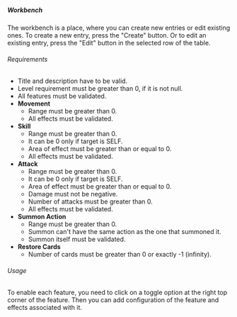 <div id="parentBook"></div>

##### Workbench
The workbench is a place, where you can create new entries or edit existing ones. 
To create a new entry, press the "Create" button. Or to edit an existing entry, press the "Edit" button in the selected row of the table.

###### Requirements
- Title and description have to be valid.
- Level requirement must be greater than 0, if it is not null.
- All features must be validated.
- **Movement**
    - Range must be greater than 0.
    - All effects must be validated.
- **Skill**
    - Range must be greater than 0.
    - It can be 0 only if target is SELF.
    - Area of effect must be greater than or equal to 0.
    - All effects must be validated.
- **Attack**
    - Range must be greater than 0.
    - It can be 0 only if target is SELF.
    - Area of effect must be greater than or equal to 0.
    - Damage must not be negative.
    - Number of attacks must be greater than 0.
    - All effects must be validated.
- **Summon Action**
    - Range must be greater than 0.
    - Summon can't have the same action as the one that summoned it.
    - Summon itself must be validated.
- **Restore Cards**
    - Number of cards must be greater than 0 or exactly -1 (infinity).

###### Usage
To enable each feature, you need to click on a toggle option at the right top corner of the feature. Then you can add configuration of the feature and effects associated with it.
